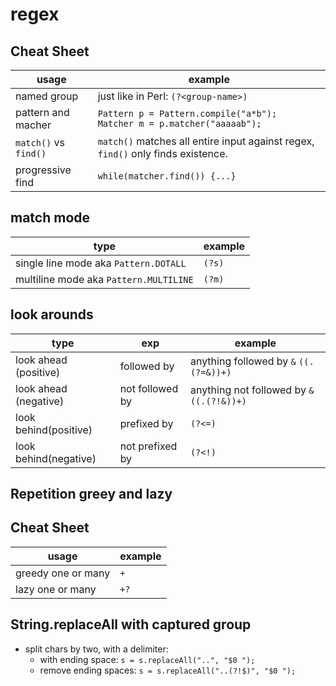 regex
======

## Cheat Sheet
usage         | example
------------- | -------------
named group | just like in Perl: `(?<group-name>)`
pattern and macher |  `Pattern p = Pattern.compile("a*b");` <br> `Matcher m = p.matcher("aaaaab");`
`match()` vs `find()` | `match()` matches all entire input against regex, `find()` only finds existence.
progressive find | `while(matcher.find()) {...}`


## match mode
type | example
------------- | -------------
single line mode aka `Pattern.DOTALL` |`(?s)`
multiline mode aka `Pattern.MULTILINE` | `(?m)`


## look arounds
type        |  exp | example
------------- | ------------- | -------------
look ahead (positive)   | followed by  | anything followed by `&` `((.(?=&))+)`
look ahead (negative)   | not followed by | anything not followed by `&` `((.(?!&))+)`
look behind(positive)   | prefixed by | `(?<=)` 
look behind(negative)   | not prefixed by | `(?<!)`

## Repetition greey and lazy
## Cheat Sheet
usage         | example
------------- | -------------
greedy one or many | `+`
lazy one or many | `+?`

## String.replaceAll with  captured group

- split chars by two, with a delimiter:
  - with ending space:
    `s = s.replaceAll("..", "$0 ");`
  - remove ending spaces:
    `s = s.replaceAll("..(?!$)", "$0 ");`

